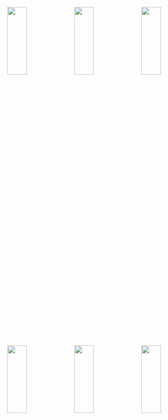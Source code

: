 <p>
<img src="https://user-images.githubusercontent.com/119872080/232485789-7eca00e4-5883-49de-bd3f-a76b7d35a309.png" height="20%" width="30%" >
<img src="https://user-images.githubusercontent.com/119872080/232485811-4569b9f3-2478-49cc-9802-9613957a745b.png" height="20%" width="30%" >
<img src="https://user-images.githubusercontent.com/119872080/232485838-b7022ba2-09cb-4c9b-9821-0e5ebb617a3d.png" height="20%" width="30%" >
<img src="https://user-images.githubusercontent.com/119872080/232485851-be807344-d332-4f89-aa50-3be620947bff.png" height="20%" width="30%" >
<img src="https://user-images.githubusercontent.com/119872080/232485861-d816e046-4fd6-4d54-a325-c3395d33597f.png" height="20%" width="30%" >
<img src="https://user-images.githubusercontent.com/119872080/232485876-c73e8607-789d-4b57-8ca1-4211e393e648.png" height="20%" width="30%" >
</p>
